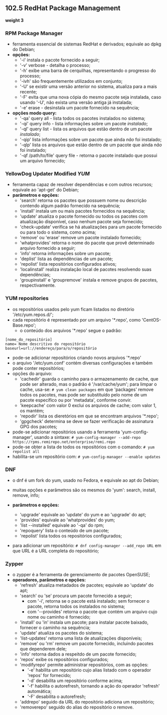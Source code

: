 ## 102.5 RedHat Package Management
__weight 3__


### RPM Package Manager
- ferramenta essencial de sistemas RedHat e derivados; equivale ao dpkg do Debian;
- __opções:__
	- '-i' instala o pacote fornecido a seguir;
	- '-v' verbose - detalha o processo;
	- '-h' exibe uma barra de cerquilhas, representando o progresso do processo; 
	- '-ivh' são frequentemente utilizados em conjunto;
	- '-U' se existir uma versão anterior no sistema, atualiza para a mais recente;
	- '-F' evita que uma nova cópia do mesmo pacote seja instalada, caso usando '-U', não exista uma versão antiga já instalada;
	- '-e' erase - desinstala um pacote fornecido na sequência;
- __opções modo query:__
	- '-qa' query all - lista todos os pacotes instalados no sistema;
	- '-qi' query info - lista informações sobre um pacote *instalado*;
	- '-ql' query list - lista os arquivos que estão dentro de um pacote *instalado*;
	- '-qip' lista informações sobre um pacote que ainda *não* foi instalado;
	- '-qlp' lista os arquivos que estão dentro de um pacote que ainda *não* foi instalado;
	- '-qf /path/to/file' query file - retorna o pacote instalado que possui um arquivo fornecido;

### YellowDog Updater Modified *YUM*
- ferramenta capaz de resolver dependências e com outros recursos; equivale ao 'apt-get' do Debian;
- __parâmetros e opções:__
	- 'search' retorna os pacotes que possuem nome ou descrição contendo algum padrão fornecido na sequência;
	- 'install' instala um ou mais pacotes fornecidos na sequência;
	- 'update' atualiza o pacote fornecido ou todos os pacotes com atualização disponível, caso nenhum pacote seja fornecido;
	- 'check-update' verifica se há atualizações para um pacote fornecido ou para todo o sistema, como acima;
	- 'remove' ou 'erase' remove um pacote instalado fornecido;
	- 'whatprovides' retorna o nome do pacote que provê determinado arquivo fornecido a seguir;
	- 'info' retorna informações sobre um pacote;
	- 'deplist' lista as dependências de um pacote;
	- 'repolist' lista repositórios configurados ativos;
	- 'localinstall' realiza instalação local de pacotes resolvendo suas dependências;
	- 'groupinstall' e 'groupremove' instala e remove grupos de pacotes, respectivamente.
	
### YUM repositories
- os repositórios usados pelo yum ficam listados no diretório '/etc/yum.repos.d/';
- cada repositório é representado por um arquivo '\*.repo', como 'CentOS-Base.repo';
	- o conteúdo dos arquivos '\*.repo' segue o padrão:
```
[nome_do_repositório]
name= Nome descritivo do repositório
baseurl=url://endereço/para/o/repositório
```
- pode-se adicionar repositórios criando novos arquivos '\*.repo' 
- o arquivo '/etc/yum.conf' contém diversas configurações e também pode conter repositórios; 
- opções do arquivo:
	- 'cachedir' guarda o caminho para o armazenamento de cache, que pode ser alterado, mas o padrão é '/var/cache/yum';
		para limpar o cache, usa-se:
			```# yum clean packages``` em que 'packages' remove todos os pacotes, mas pode ser substituído pelo nome de um pacote específico ou por 'metadata', conforme convir.
	- 'keepcache' com valor 0 exclui os arquivos de cache; com valor 1, os mantém;
	- 'repodir' lista os dieretórios em que se encontram arquivos '\*.repo';
	- 'gpgcheck' determina se deve se fazer verificação de assinatura GPG dos pacotes;
- pode-se adicionar repositórios usando a ferramenta 'yum-config-manager', usando a sintaxe:
```# yum-config-manager --add-repo https://rpms.remirepo.net/enterprise/remi.repo```
- pode-se obter a lista de todos os repositórios com o comando:
```# yum repolist all```
- habilita-se um repositório com:
```# yum-config-manager --enable updates```

### DNF
- o dnf é um fork do yum, usado no Fedora, e equivale ao apt do Debian;
- muitas opções e parâmetros são os mesmos do 'yum': search, install, remove, info;
- __parâmetros e opções:__
	- 'upgrade' equivale ao 'update' do yum e ao 'upgrade' do apt;
	- 'provides' equivale ao 'whatprovides' do yum;
	- 'list --installed' equivale ao '-qa' do rpm;
	- 'repoquery' lista o conteúdo de um pacote;
	- 'repolist' lista todos os repositórios configurados;

- para adicionar um repositório:
```# dnf config-manager --add_repo URL``` em que URL é a URL completa do repositório;

### Zypper
- o zypper é a ferramenta de gerenciamento de pacotes OpenSUSE;
- __operadores, parâmetros e opções:__
	- 'refresh' atualiza metadados de pacotes; equivale ao 'update' do apt;
	- 'search' ou 'se' procura um pacote fornecido a seguir; 
		- com '-i', retorna se o pacote está instalado; sem fornecer o pacote, retorna todos os instalados no sistema;
		- com '--provides' retorna o pacote que contém um arquivo cujo nome ou caminho é fornecido;
	- 'install' ou 'in' instala um pacote; para instalar pacote baixado, fornecer o caminho na sequência;
	- 'update' atualiza os pacotes do sistema;
	- 'list-updates' retorna uma lista de atualizações disponíveis;
	- 'remove' ou 'rm' remove um pacote fornecido, incluindo pacotes que dependerem dele;
	- 'info' retorna dados a respeitdo de um pacote fornecido;
	- 'repos' exibe os repositórios configurados;
	- 'modifyrepo' permite administrar repositórios, com as opções:
		- '-e' habilita um repositório cujo alias listado com o operador 'repos' for fornecido;
		- '-d' desabilita um repositório conforme acima;
		- '-f' habilita o autorefresh, tornando a ação do operador 'refresh' automática;
		- '-F' desabilita o autorefresh;
	- 'addrepo' seguido da URL do repositório adiciona um repositório;
	- 'removerepo' seguido do alias do repositório o remove.